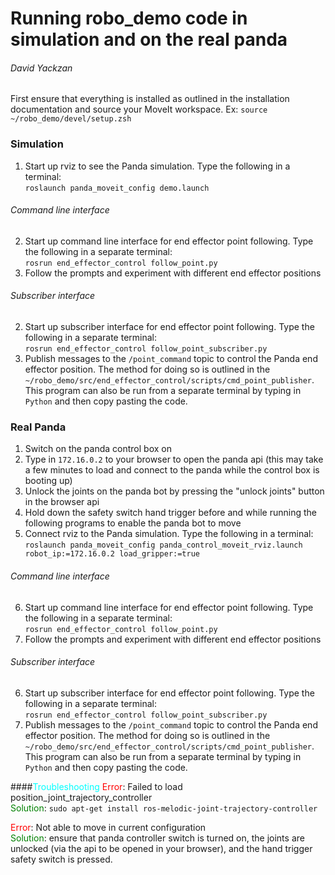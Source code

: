 # Running robo_demo code in simulation and on the real panda
###### David Yackzan

First ensure that everything is installed as outlined in the installation documentation and source your MoveIt workspace. Ex: `source ~/robo_demo/devel/setup.zsh`

### Simulation
1. Start up rviz to see the Panda simulation. Type the following in a terminal: \
`roslaunch panda_moveit_config demo.launch`
###### Command line interface
2. Start up command line interface for end effector point following. Type the following in a separate terminal: \
`rosrun end_effector_control follow_point.py`
3. Follow the prompts and experiment with different end effector positions
###### Subscriber interface
2. Start up subscriber interface for end effector point following. Type the following in a separate terminal: \
`rosrun end_effector_control follow_point_subscriber.py`
3. Publish messages to the `/point_command` topic to control the Panda end effector position. The method for doing so is outlined in the `~/robo_demo/src/end_effector_control/scripts/cmd_point_publisher`. This program can also be run from a separate terminal by typing in `Python` and then copy pasting the code.

### Real Panda
1. Switch on the panda control box on
2. Type in `172.16.0.2` to your browser to open the panda api (this may take a few minutes to load and connect to the panda while the control box is booting up)
3. Unlock the joints on the panda bot by pressing the "unlock joints" button in the browser api
4. Hold down the safety switch hand trigger before and while running the following programs to enable the panda bot to move
5. Connect rviz to the Panda simulation. Type the following in a terminal: \
`roslaunch panda_moveit_config panda_control_moveit_rviz.launch robot_ip:=172.16.0.2 load_gripper:=true`
###### Command line interface
6. Start up command line interface for end effector point following. Type the following in a separate terminal: \
`rosrun end_effector_control follow_point.py`
7. Follow the prompts and experiment with different end effector positions
###### Subscriber interface
6. Start up subscriber interface for end effector point following. Type the following in a separate terminal: \
`rosrun end_effector_control follow_point_subscriber.py`
7. Publish messages to the `/point_command` topic to control the Panda end effector position. The method for doing so is outlined in the `~/robo_demo/src/end_effector_control/scripts/cmd_point_publisher`. This program can also be run from a separate terminal by typing in `Python` and then copy pasting the code.


####<span style="color:aqua">Troubleshooting</span>
<span style="color:red">Error</span>: Failed to load position_joint_trajectory_controller \
<span style="color:green">Solution</span>: `sudo apt-get install ros-melodic-joint-trajectory-controller`

<span style="color:red">Error</span>: Not able to move in current configuration \
<span style="color:green">Solution</span>: ensure that panda controller switch is turned on, the joints are unlocked (via the api to be opened in your browser), and the hand trigger safety switch is pressed.
